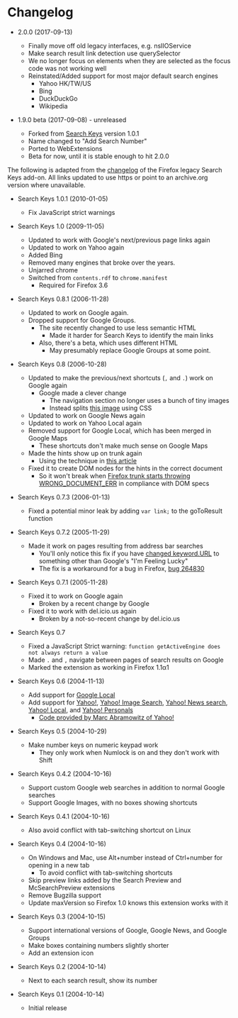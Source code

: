 # Changelog

* 2.0.0 (2017-09-13)
  * Finally move off old legacy interfaces, e.g. nsIIOService
  * Make search result link detection use querySelector
  * We no longer focus on elements when they are selected as the focus code was not working well
  * Reinstated/Added support for most major default search engines
    * Yahoo HK/TW/US
    * Bing
    * DuckDuckGo
    * Wikipedia

* 1.9.0 beta (2017-09-08) - unreleased
  * Forked from [Search Keys](https://www.squarefree.com/extensions/search-keys/) version 1.0.1
  * Name changed to "Add Search Number"
  * Ported to WebExtensions
  * Beta for now, until it is stable enough to hit 2.0.0

The following is adapted from the [changelog](https://www.squarefree.com/extensions/search-keys/) of the Firefox legacy Search Keys add-on. All links updated to use https or point to an archive.org version where unavailable.

* Search Keys 1.0.1 (2010-01-05)
  * Fix JavaScript strict warnings

* Search Keys 1.0 (2009-11-05)
  * Updated to work with Google's next/previous page   links again
  * Updated to work on Yahoo again
  * Added Bing
  * Removed many engines that broke over the years.
  * Unjarred chrome
  * Switched from `contents.rdf` to `chrome.manifest`
    * Required for Firefox 3.6

* Search Keys 0.8.1 (2006-11-28)
  * Updated to work on Google again.
  * Dropped support for Google Groups.
    * The site recently changed to use less semantic HTML
      * Made it harder for Search Keys to identify the main links
    * Also, there's a beta, which uses different HTML
      * May presumably replace Google Groups at some point.

* Search Keys 0.8 (2006-10-28)
  * Updated to make the previous/next shortcuts (`,` and `.`) work on Google again
    * Google made a clever change
      * The navigation section no longer uses a bunch of tiny images
      * Instead splits [this image](https://www.google.com/images/nav_logo.png) using CSS
  * Updated to work on Google News again
  * Updated to work on Yahoo Local again
  * Removed support for Google Local, which has been merged in Google Maps
    * These shortcuts don't make much sense on Google Maps
  * Made the hints show up on trunk again
    * Using the technique in [this article](https://developer.mozilla.org/en-US/Add-ons/Code_snippets/On_page_load)
  * Fixed it to create DOM nodes for the hints in the correct document
    * So it won't break when [Firefox trunk starts throwing WRONG_DOCUMENT_ERR](https://bugzilla.mozilla.org/show_bug.cgi?id=47903) in compliance with DOM specs

* Search Keys 0.7.3 (2006-01-13)
  * Fixed a potential minor leak by adding `var link;` to the goToResult function

* Search Keys 0.7.2 (2005-11-29)
  * Made it work on pages resulting from address bar searches
    * You'll only notice this fix if you have [changed keyword.URL](https://www.squarefree.com/2004/09/09/googles-browse-by-name-in-firefox/) to something other than Google's "I'm Feeling Lucky"
    * The fix is a workaround for a bug in Firefox, [bug 264830](https://bugzilla.mozilla.org/show_bug.cgi?id=264830)

* Search Keys 0.7.1 (2005-11-28)
  * Fixed it to work on Google again
    * Broken by a recent change by Google
  * Fixed it to work with del.icio.us again
    * Broken by a not-so-recent change by del.icio.us

* Search Keys 0.7
  * Fixed a JavaScript Strict warning: `function getActiveEngine does not always return a value`
  * Made `.` and `,` navigate between pages of search results on Google
  * Marked the extension as working in Firefox 1.1α1

* Search Keys 0.6 (2004-11-13)
  * Add support for [Google Local](https://local.google.com/)
  * Add support for [Yahoo!](https://search.yahoo.com/), [Yahoo! Image Search](https://images.search.yahoo.com/), [Yahoo! News search](https://news.yahoo.com/), [Yahoo! Local](https://local.yahoo.com/), and [Yahoo! Personals](https://personals.yahoo.com/)
    * [Code provided by Marc Abramowitz of Yahoo!](https://web.archive.org/web/20081211234854/http://www.ysearchblog.com/archives/000044.html)

* Search Keys 0.5 (2004-10-29)
  * Make number keys on numeric keypad work
    * They only work when Numlock is on and they don't work with Shift

* Search Keys 0.4.2 (2004-10-16)
  * Support custom Google web searches in addition to normal Google searches
  * Support Google Images, with no boxes showing shortcuts

* Search Keys 0.4.1 (2004-10-16)
  * Also avoid conflict with tab-switching shortcut on Linux

* Search Keys 0.4 (2004-10-16)
  * On Windows and Mac, use Alt+number instead of Ctrl+number for opening in a new tab
    * To avoid conflict with tab-switching shortcuts
  * Skip preview links added by the Search Preview and McSearchPreview extensions
  * Remove Bugzilla support
  * Update maxVersion so Firefox 1.0 knows this extension works with it

* Search Keys 0.3 (2004-10-15)
  * Support international versions of Google, Google News, and Google Groups
  * Make boxes containing numbers slightly shorter
  * Add an extension icon

* Search Keys 0.2 (2004-10-14)
  * Next to each search result, show its number

* Search Keys 0.1 (2004-10-14)
  * Initial release
